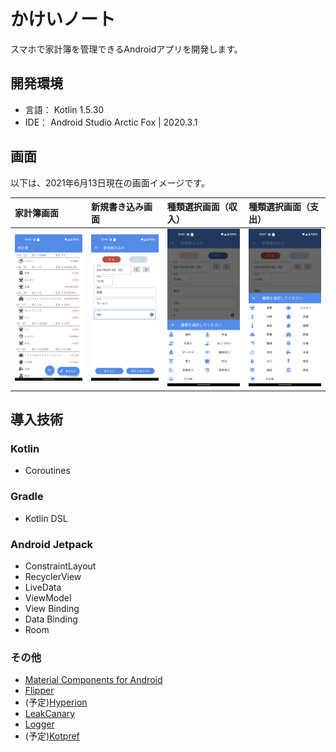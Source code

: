 # かけいノート
スマホで家計簿を管理できるAndroidアプリを開発します。

## 開発環境
- 言語： Kotlin 1.5.30
- IDE： Android Studio Arctic Fox | 2020.3.1

## 画面
以下は、2021年6月13日現在の画面イメージです。

| 家計簿画面 | 新規書き込み画面 | 種類選択画面（収入） | 種類選択画面（支出） |
| :--- | :--- | :--- | :--- |
| <img src="img/img_household_account_book.png" width="240"> | <img src="img/img_new_write.png" width="240"> | <img src="img/img_type_select_bottom_sheet_income.png" width="240"> | <img src="img/img_type_select_bottom_sheet_expense.png" width="240"> |

## 導入技術
### Kotlin
- Coroutines

### Gradle
- Kotlin DSL

### Android Jetpack
- ConstraintLayout
- RecyclerView
- LiveData
- ViewModel
- View Binding
- Data Binding
- Room

### その他
- [Material Components for Android](https://github.com/material-components/material-components-android)
- [Flipper](https://fbflipper.com/)
- (予定)[Hyperion](https://github.com/willowtreeapps/Hyperion-Android#readme)
- [LeakCanary](https://square.github.io/leakcanary/)
- [Logger](https://github.com/orhanobut/logger#readme)
- (予定)[Kotpref](https://chibatching.github.io/Kotpref/)
